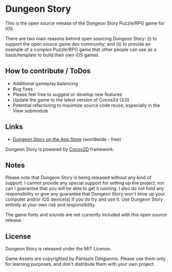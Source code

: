 Dungeon Story
================

This is the open source release of the Dungeon Story Puzzle/RPG game for iOS.

There are two main reasons behind open sourcing Dungeon Story: (i) to support
the open source game dev community; and (ii) to provide an example of a complex
Puzzle/RPG game that other people can use as a basis/template to build their own
iOS games.

## How to contribute / ToDos

* Additional gameplay balancing
* Bug fixes
* Please feel free to suggest or develop new features
* Update the game to the latest version of Cocos2d (3.0)
* Potential refactoring to maximize source code reuse, especially in the View submodule

## Links

* [Dungeon Story on the App Store][1] (worldwide - free)

Dungeon Story is powered by [Cocos2D][2] framework.

[1]: https://itunes.apple.com/us/app/dungeon-story/id560744147?mt=8
[2]: http://www.cocos2d-iphone.org/

## Notes

Please note that Dungeon Story is being released without any kind of support.
I cannot provide any special support for setting up the project, nor can I
guarantee that you will be able to get it running. I also do not hold any
responsibility or give any guarantee that Dungeon Story won't blow up your
computer and/or iOS device(s) if you do try and use it. Use Dungeon Story
entirely at your own risk and responsibility.

The game fonts and sounds are not currently included with this open source release.

## License

Dungeon Story is released under the MIT License.

Game Assets are copyrighted by Pantazis Deligiannis. Please use them only for
learning purposes, and don't distribute them with your own project.
